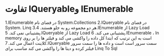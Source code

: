 # تفاوت IQueryable<T>و IEnumerable<T>
  
1.IEnumerable در فضای نام System.Collections
2.IQueryable در فضای نام System. Linq
3.هر دو مجموعه رو به جلو هستند.
4.IEnumerable از Lazy Load پشتیبانی نمی کند.
5.IQueryable از Lazy Load پشتیبانی می کند.
6.IEnumerable ، In memory است به این ترتیب که ابتدا کل داده را واکشی می کند و فیلتر ها را بر روی کلاینت اعمال می کند.
7.IQueryable سمت سرور است است و داده ها را سمت سرور فیلتر کرده و دیتا ها را واکشی می کند مناسب برای Linq To Sql
